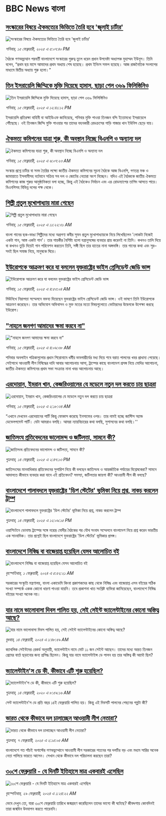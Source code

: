 # BBC News বাংলা## [সংস্কারের বিষয়ে ঐকমত্যের ভিত্তিতে তৈরি হবে 'জুলাই চার্টার'](https://www.bbc.com/bengali/articles/c5y71g4yl7no?at_campaign=githubrss)![সংস্কারের বিষয়ে ঐকমত্যের ভিত্তিতে তৈরি হবে 'জুলাই চার্টার'](https://ichef.bbci.co.uk/ace/standard/240/cpsprodpb/02bb/live/82695400-ebba-11ef-a819-277e390a7a08.jpg)_শনিবার, ১৫ ফেব্রুয়ারী, ২০২৫ এ ৫:০৭:৪০ PM_বৈঠকে গণঅভ্যুত্থান পরবর্তী বাংলাদেশে সংস্কারের গুরুত্ব তুলে ধরেন প্রধান উপদেষ্টা অধ্যাপক মুহাম্মদ ইউনূস। তিনি বলেন, “প্রথম ছয় মাসে আমাদের প্রথম অধ্যায় শেষ হয়েছে। প্রথম ইনিংস সফল হয়েছে। আজ রাজনৈতিক সংলাপের মাধ্যমে দ্বিতীয় অধ্যায় শুরু হলো।”## [তিন ইসরায়েলি জিম্মিকে মুক্তি দিয়েছে হামাস, ছাড়া পেল ৩৬৯ ফিলিস্তিনিও](https://www.bbc.com/bengali/articles/cqx95evyqqyo?at_campaign=githubrss)![তিন ইসরায়েলি জিম্মিকে মুক্তি দিয়েছে হামাস, ছাড়া পেল ৩৬৯ ফিলিস্তিনিও](https://ichef.bbci.co.uk/ace/standard/240/cpsprodpb/c564/live/2a97aab0-eb92-11ef-a819-277e390a7a08.jpg)_শনিবার, ১৫ ফেব্রুয়ারী, ২০২৫ এ ১২:৪১:১২ PM_ইসরায়েলি প্রতিরক্ষা বাহিনী বা আইডিএফ জানিয়েছে, শনিবার মুক্তি পাওয়া তিনজন বন্দি ইতোমধ্যে ইসরায়েলে পৌঁছেছে। ওই তিনজন জিম্মি মুক্তি পাওয়ার পর তাদের বহনকারী রেডক্রসের গাড়ি গাজার খান ইউনিস ছেড়ে যায়।## [ঐকমত্য কমিশনের যাত্রা শুরু, কী অবস্থান নিচ্ছে বিএনপি ও অন্যান্য দল](https://www.bbc.com/bengali/articles/c99yeyjzp2po?at_campaign=githubrss)![ঐকমত্য কমিশনের যাত্রা শুরু, কী অবস্থান নিচ্ছে বিএনপি ও অন্যান্য দল](https://ichef.bbci.co.uk/ace/standard/240/cpsprodpb/0a10/live/ef744650-eb5f-11ef-a319-fb4e7360c4ec.png)_শনিবার, ১৫ ফেব্রুয়ারী, ২০২৫ এ ৬:০৭:২৩ AM_সংস্কার প্রশ্নে চার্টার বা সনদ তৈরির লক্ষ্যে জাতীয় ঐকমত্য কমিশনের সূচনা বৈঠকে আজ বিএনপি, গণতন্ত্র মঞ্চ ও জামায়াতে ইসলামীসহ বর্তমানে সক্রিয় সব দল ও জোটের নেতারা অংশ নিচ্ছেন। যদিও এই বৈঠককে জাতীয় ঐকমত্য কমিশনের কাজ শুরুর আনুষ্ঠানিকতা বলা হচ্ছে, কিন্তু এই বৈঠকেও  নির্বাচন এবং এর রোডম্যাপের তাগিদ আসতে পারে। বিএনপিসহ বিভিন্ন দলের পক্ষ থেকে।## [শিল্পী প্রতুল মুখোপাধ্যায় মারা গেছেন](https://www.bbc.com/bengali/articles/cq6ge92vl21o?at_campaign=githubrss)![শিল্পী প্রতুল মুখোপাধ্যায় মারা গেছেন](https://ichef.bbci.co.uk/ace/standard/240/cpsprodpb/9bf2/live/e67dc420-eb8e-11ef-a319-fb4e7360c4ec.png)_শনিবার, ১৫ ফেব্রুয়ারী, ২০২৫ এ ১১:২২:৩১ AM_বাংলা গানের ছক-ভাঙা শিল্পীদের মধ্যে অগ্রগণ্য কবীর সুমন প্রতুল মুখোপাধ্যায়কে নিয়ে লিখেছিলেন 'লোকটা নিজেই একটা গান, আস্ত একটা গান'। তার গায়কীর বৈশিষ্ট্য হলো যন্ত্রানুসঙ্গের ব্যবহার প্রায় করেনই না তিনি। কখনও তালি দিয়ে বা কখনও তুড়ি দিয়েই গান পরিবেশন করতেন তিনি, সঙ্গী ছিল তার হাতের নানা অঙ্গভঙ্গি।
তার গানের কথা এবং সুর– সবই ছিল সমাজ নিয়ে, মানুষকে ঘিরে।## [ইউরোপকে আক্রমণ করে যা বললেন যুক্তরাষ্ট্রের ভাইস প্রেসিডেন্ট জেডি ভান্স](https://www.bbc.com/bengali/articles/ce9nk03gx0ko?at_campaign=githubrss)![ইউরোপকে আক্রমণ করে যা বললেন যুক্তরাষ্ট্রের ভাইস প্রেসিডেন্ট জেডি ভান্স](https://ichef.bbci.co.uk/ace/standard/240/cpsprodpb/35eb/live/bae43770-eb59-11ef-b262-437475a7a690.jpg)_শনিবার, ১৫ ফেব্রুয়ারী, ২০২৫ এ ৪:৫৩:০৪ AM_মিউনিখে নিরাপত্তা সম্মেলনে বক্তব্য দিয়েছেন যুক্তরাষ্ট্রের ভাইস প্রেসিডেন্ট জেডি ভান্স। ওই ভাষণে তিনি ইউরোপকে আক্রমণ করেছেন। তার অভিযোগ অভিবাসন ও মুক্ত মতের মতো  বিষয়গুলোতে ভোটারদের উদ্বেগকে উপেক্ষা করছে ইউরোপ।## ["নাহলে জনগণ আমাদের ক্ষমা করবে না"](https://www.bbc.com/bengali/articles/cly9k7mjw92o?at_campaign=githubrss)!["নাহলে জনগণ আমাদের ক্ষমা করবে না"](https://ichef.bbci.co.uk/ace/standard/240/cpsprodpb/a15a/live/98b9d330-eb54-11ef-a588-fb1eb6bf8e6f.png)_শনিবার, ১৫ ফেব্রুয়ারী, ২০২৫ এ ৪:০৯:৩৮ AM_শনিবার অনলাইন পত্রিকাগুলোর প্রধান শিরোনামে ধর্মীয় ভাবগাম্ভীর্যের মধ্য দিয়ে শবে বরাত পালনের খবর প্রাধান্য পেয়েছে। সেইসাথে আওয়ামী লীগ নিষিদ্ধের দাবি আবার আলোচনায় আসা,  ট্রাম্পের কাছে বাংলাদেশ প্রসঙ্গ নিয়ে মোদির আলোচনা, জাতীয় ঐকমত্য কমিশনের প্রথম সভা সংক্রান্ত নানা খবর আলোচনায় আছে।## [এরদোয়ান, ইমরান খান, কেজরিওয়ালের যে মডেলে নতুন দল করতে চায় ছাত্ররা ](https://www.bbc.com/bengali/articles/c8xqz4l08vlo?at_campaign=githubrss)![এরদোয়ান, ইমরান খান, কেজরিওয়ালের যে মডেলে নতুন দল করতে চায় ছাত্ররা ](https://ichef.bbci.co.uk/ace/standard/240/cpsprodpb/10dc/live/f5609a90-ead4-11ef-bd1b-d536627785f2.jpg)_শনিবার, ১৫ ফেব্রুয়ারী, ২০২৫ এ ২:১৮:৩৪ AM_“এখানে দেখবেন এরদেয়ানের পার্টি কিন্তু ফোকাস করেছে ইনসাফের ওপর। তার নামই হচ্ছে জাস্টিস অ্যান্ড ডেভেলপমেন্ট পার্টি। যেটা আমরাও বলছি। আমরা ন্যায়বিচারের কথা বলছি, সুশাসনের কথা বলছি।''## [জাতিসংঘ প্রতিবেদনের ভালোমন্দ ও জটিলতা, সামনে কী?](https://www.bbc.com/bengali/articles/c87dzqj8z38o?at_campaign=githubrss)![জাতিসংঘ প্রতিবেদনের ভালোমন্দ ও জটিলতা, সামনে কী?](https://ichef.bbci.co.uk/ace/standard/240/cpsprodpb/180f/live/c69edbc0-eab3-11ef-80bb-c173c17a1e53.jpg)_শুক্রবার, ১৪ ফেব্রুয়ারী, ২০২৫ এ ২:৪৭:১৩ PM_জাতিসংঘের মানবাধিকার প্রতিবেদনের সুপারিশ নিয়ে কী বলছেন জাতিসংঘ ও আন্তর্জাতিক পর্যায়ের বিশ্লেষকেরা? সামনে আদালতে কীভাবে ব্যবহার করা যাবে এই প্রতিবেদন? সমস্যা, জটিলতার জায়গা কী? আওয়ামী লীগ কী বলছে?## [বাংলাদেশে পালাবদলে যুক্তরাষ্ট্রের 'ডিপ স্টেটের' ভূমিকা নিয়ে প্রশ্ন, নাকচ করলেন ট্রাম্প ](https://www.bbc.com/bengali/articles/crkey13vxr6o?at_campaign=githubrss)![বাংলাদেশে পালাবদলে যুক্তরাষ্ট্রের 'ডিপ স্টেটের' ভূমিকা নিয়ে প্রশ্ন, নাকচ করলেন ট্রাম্প ](https://ichef.bbci.co.uk/ace/standard/240/cpsprodpb/7606/live/190e0710-eab3-11ef-bd1b-d536627785f2.jpg)_শুক্রবার, ১৪ ফেব্রুয়ারী, ২০২৫ এ ১২:০৯:১৫ PM_ওয়াশিংটনে ডোনাল্ড ট্রাম্পের সঙ্গে নরেন্দ্র মোদীর বৈঠকের পর যৌথ সংবাদ সম্মেলনে বাংলাদেশ নিয়ে প্রশ্ন করেন ভারতীয় এক সাংবাদিক। তার প্রশ্নেই ছিল বাংলাদেশে যুক্তরাষ্ট্রের 'ডিপ স্টেটের' ভূমিকার প্রসঙ্গ।## [বাংলাদেশে নিষিদ্ধ বা বাজেয়াপ্ত হয়েছিল যেসব আলোচিত বই](https://www.bbc.com/bengali/articles/cv2l3d4p3d1o?at_campaign=githubrss)![বাংলাদেশে নিষিদ্ধ বা বাজেয়াপ্ত হয়েছিল যেসব আলোচিত বই](https://ichef.bbci.co.uk/ace/standard/240/cpsprodpb/274e/live/e13c45e0-b92b-11ee-ace0-c35c1b4f6d82.jpg)_বৃহস্পতিবার, ১ ফেব্রুয়ারী, ২০২৪ এ ৫:৫২:২১ AM_সরকারের সংস্কৃতি মন্ত্রণালয়, বাংলা একাডেমি কিংবা প্রকাশকদের কাছ থেকে নিষিদ্ধ এবং বাজেয়াপ্ত এসব বইয়ের সঠিক সংখ্যা সম্পর্কে একক কোনো ধারণা পাওয়া যায়নি। তবে প্রকাশনা খাত সংশ্লিষ্ট ব্যক্তিরা জানিয়েছেন, বাংলাদেশে নিষিদ্ধ বইয়ের সংখ্যা অনেক নয়।## [যার নামে ভালোবাসা দিবস পালিত হয়, সেই সেইন্ট ভ্যালেন্টাইনের কোনো অস্তিত্ব আছে?](https://www.bbc.com/bengali/articles/cek7y4x5zxyo?at_campaign=githubrss)![যার নামে ভালোবাসা দিবস পালিত হয়, সেই সেইন্ট ভ্যালেন্টাইনের কোনো অস্তিত্ব আছে?](https://ichef.bbci.co.uk/ace/standard/240/cpsprodpb/eba5/live/968acc00-ca7f-11ee-ace0-c35c1b4f6d82.jpg)_বুধবার, ১৪ ফেব্রুয়ারী, ২০২৪ এ ১:৪৮:৫৯ AM_ক্যাথলিক সেইন্টদের রেকর্ড অনুযায়ী, ভ্যালেন্টাইন নামে মোট ১১ জন সেইন্ট আছেন। তাদের মধ্যে অন্তত তিনজন প্রেমের বার্তা ছড়ানোর জন্য প্রসিদ্ধ ছিলেন। কিন্তু যার নামে ভ্যালেন্টাইন্স ডে পালন হয় তার অস্তিত্ব কী আদৌ ছিল?## [ভ্যালেন্টাইন'স ডে কী, কীভাবে এটি শুরু হয়েছিল?](https://www.bbc.com/bengali/news-51499093?at_campaign=githubrss)![ভ্যালেন্টাইন'স ডে কী, কীভাবে এটি শুরু হয়েছিল?](https://ichef.bbci.co.uk/ace/standard/240/cpsprodpb/17E99/production/_94254979_istock-504075546.jpg)_শুক্রবার, ১৪ ফেব্রুয়ারী, ২০২০ এ ৮:৫৯:১৬ AM_সেন্ট ভ্যালেন্টাইন'স ডে প্রতি বছর ১৪ই ফেব্রুয়ারি পালিত হয়। কিন্তু এই দিবসটি পালনের পেছনের গল্পটা কী?## [ভারত থেকে কীভাবে দল চালাচ্ছেন আওয়ামী লীগ নেতারা?](https://www.bbc.com/bengali/articles/c5yd5rlqqq0o?at_campaign=githubrss)![ভারত থেকে কীভাবে দল চালাচ্ছেন আওয়ামী লীগ নেতারা?](https://ichef.bbci.co.uk/ace/standard/240/cpsprodpb/8d5e/live/3642ed20-e2d2-11ef-bd1b-d536627785f2.jpg)_শুক্রবার, ৭ ফেব্রুয়ারী, ২০২৫ এ ২:১৫:০৫ AM_বাংলাদেশে গত পাঁচই অগাস্টের গণঅভ্যুথ্থানে আওয়ামী লীগ সরকারের পতনের পর দলটির বড় এবং মধ্যম সারির অনেক নেতা পালিয়ে ভারতে আসেন। সেখান থেকে কীভাবে দল পরিচালনা করছেন তারা?## [৩০শে ফেব্রুয়ারি - যে দিনটি ইতিহাসে মাত্র একবারই এসেছিল](https://www.bbc.com/bengali/articles/cz4d70ql8pgo?at_campaign=githubrss)![৩০শে ফেব্রুয়ারি - যে দিনটি ইতিহাসে মাত্র একবারই এসেছিল](https://ichef.bbci.co.uk/ace/standard/240/cpsprodpb/3925/live/5c43f020-d62e-11ee-8f28-259790e80bba.jpg)_বৃহস্পতিবার, ২৯ ফেব্রুয়ারী, ২০২৪ এ ১:২৪:২২ AM_ভেবে দেখুন তো, যারা ৩০শে ফেব্রুয়ারি তারিখে জন্মগ্রহণ করেছিলেন তাদের ভাগ্যে কী ঘটেছে? জীবদ্দশায় কোনদিনই তারা জন্মদিন উদযাপন করতে পারেননি।
